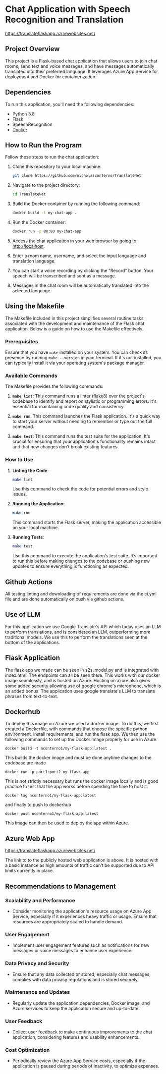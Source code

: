 # Chat Application with Speech Recognition and Translation

https://translateflaskapp.azurewebsites.net/

## Project Overview

This project is a Flask-based chat application that allows users to join chat rooms, send text and voice messages, and have messages automatically translated into their preferred language. It leverages Azure App Service for deployment and Docker for containerization.

## Dependencies

To run this application, you'll need the following dependencies:

- Python 3.8
- Flask
- SpeechRecognition
- [Docker](https://www.docker.com/get-started)



## How to Run the Program

Follow these steps to run the chat application:

1. Clone this repository to your local machine:

   ```bash
   git clone https://github.com/nicholasconterno/TranslateNet
   ```

2. Navigate to the project directory:

   ```bash
   cd TranslateNet
   ```

3. Build the Docker container by running the following command:

   ```bash
   docker build -t my-chat-app .
   ```

4. Run the Docker container:

   ```bash
   docker run -p 80:80 my-chat-app
   ```

5. Access the chat application in your web browser by going to [http://localhost](http://localhost).

6. Enter a room name, username, and select the input language and translation language.

7. You can start a voice recording by clicking the "Record" button. Your speech will be transcribed and sent as a message.

8. Messages in the chat room will be automatically translated into the selected language.

## Using the Makefile

The Makefile included in this project simplifies several routine tasks associated with the development and maintenance of the Flask chat application. Below is a guide on how to use the Makefile effectively.

### Prerequisites

Ensure that you have `make` installed on your system. You can check its presence by running `make --version` in your terminal. If it's not installed, you can typically install it via your operating system's package manager.

### Available Commands

The Makefile provides the following commands:

1. **`make lint`**: This command runs a linter (flake8) over the project's codebase to identify and report on stylistic or programming errors. It's essential for maintaining code quality and consistency.

2. **`make run`**: This command launches the Flask application. It's a quick way to start your server without needing to remember or type out the full command.

3. **`make test`**: This command runs the test suite for the application. It's crucial for ensuring that your application's functionality remains intact and that new changes don't break existing features.

### How to Use

1. **Linting the Code**:
   ```bash
   make lint
   ```
   Use this command to check the code for potential errors and style issues.

2. **Running the Application**:
   ```bash
   make run
   ```
   This command starts the Flask server, making the application accessible on your local machine.

3. **Running Tests**:
   ```bash
   make test
   ```
   Use this command to execute the application's test suite. It’s important to run this before making changes to the codebase or pushing new updates to ensure everything is functioning as expected.

## Github Actions

All testing linting and downloading of requirements are done via the ci.yml file and are done automatically on push via github actions.

## Use of LLM

For this application we use Google Translate's API which today uses an LLM to perform translations, and is considered an LLM, outperforming more traditional models. We use this to perform the translations seen at the bottom of the applications.

## Flask Application
The flask app we made can be seen in s2s_model.py and is integrated with index.html. The endpoints can all be seen there. This works with our docker image seamlessly, and is hosted on Azure. Hosting on azure also gives some added security allowing use of google chrome's microphone, which is an added bonus. The application uses google translate's LLM to translate phrases from text-to-text. 


## Dockerhub

To deploy this image on Azure we used a docker image. To do this, we first created a Dockerfile, with commands that choose the specific python environment, install requirements, and run the flask app. We then use the following commands to set up the Docker Image properly for use in Azure.

```
docker build -t nconterno1/my-flask-app:latest .
```
This builds the docker image and must be done anytime changes to the codebase are made

```
docker run -p port1:port2 my-flask-app
```
This is not strictly necessary but runs the docker image locally and is good practice to test that the app works before spending the time to host it. 

```
docker tag nconterno1/my-flask-app:latest
```
and finally to push to dockerhub

```
docker push nconterno1/my-flask-app:latest
```
This image can then be used to deploy the app within Azure.

## Azure Web App

https://translateflaskapp.azurewebsites.net/

The link to to the publicly hosted web application is above. It is hosted with a basic instance as high amounts of traffic can't be supported due to API limits currently in place. 

## Recommendations to Management

### Scalability and Performance

- Consider monitoring the application's resource usage on Azure App Service, especially if it experiences heavy traffic or usage. Ensure that resources are appropriately scaled to handle demand.

### User Engagement

- Implement user engagement features such as notifications for new messages or voice messages to enhance user experience.

### Data Privacy and Security

- Ensure that any data collected or stored, especially chat messages, complies with data privacy regulations and is stored securely.

### Maintenance and Updates

- Regularly update the application dependencies, Docker image, and Azure services to keep the application secure and up-to-date.

### User Feedback

- Collect user feedback to make continuous improvements to the chat application, considering features and usability enhancements.

### Cost Optimization

- Periodically review the Azure App Service costs, especially if the application is paused during periods of inactivity, to optimize expenses.


